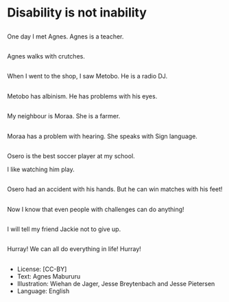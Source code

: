 # Disability is not inability

##
One day I met Agnes.
Agnes is a teacher.

##
Agnes walks with
crutches.

##
When I went to the
shop, I saw Metobo.
He is a radio DJ.

##
Metobo has albinism.
He has problems with
his eyes.

##
My neighbour is Moraa.
She is a farmer.

##
Moraa has a problem
with hearing.
She speaks with Sign
language.

##
Osero is the best soccer
player at my school.

I like watching him play.

##
Osero had an accident
with his hands.
But he can win matches
with his feet!

##
Now I know that even
people with challenges
can do anything!

##
I will tell my friend
Jackie not to give up.

##
Hurray!
We can all do
everything in life!
Hurray!

##
* License: [CC-BY]
* Text: Agnes Mabururu
* Illustration: Wiehan de Jager, Jesse Breytenbach and
Jesse Pietersen
* Language: English
